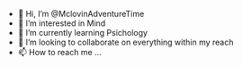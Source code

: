 - 👋 Hi, I’m @MclovinAdventureTime
- 👀 I’m interested in Mind
- 🌱 I’m currently learning Psichology 
- 💞️ I’m looking to collaborate on everything within my reach
- 📫 How to reach me ...

<!---
MclovinAdventureTime/MclovinAdventureTime is a ✨ special ✨ repository because its `README.md` (this file) appears on your GitHub profile.
You can click the Preview link to take a look at your changes.
--->
